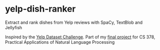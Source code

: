 # yelp-dish-ranker
Extract and rank dishes from Yelp reviews with SpaCy, TextBlob and Jellyfish

Inspired by the [Yelp Dataset Challenge](https://www.yelp.com/dataset/challenge). 
Part of my [final project](https://drive.google.com/file/d/1mAWVMVX-FmyH9mKzTuVpU-LFHbdkc2EF/view?usp=sharing) for CS 378, Practical Applications of Natural Language Processing
